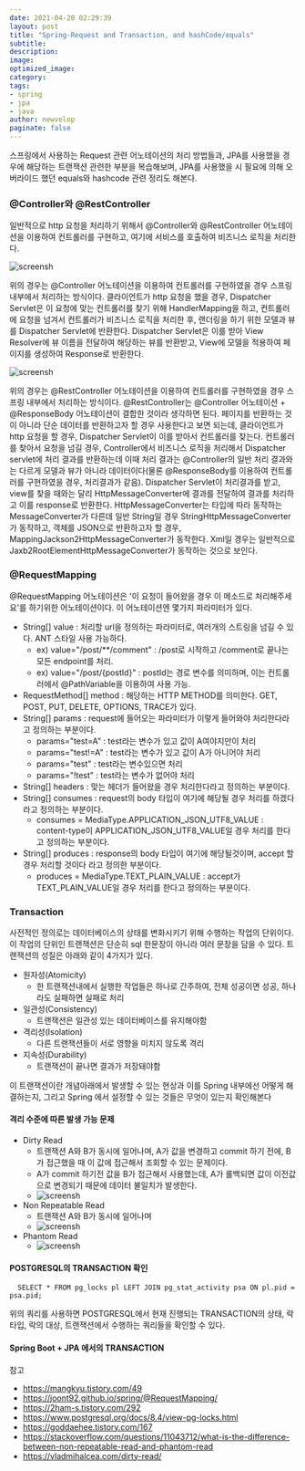 ```yaml
---
date: 2021-04-20 02:29:39
layout: post
title: "Spring-Request and Transaction, and hashCode/equals"
subtitle:
description:
image:
optimized_image:
category:
tags:
- spring
- jpa
- java
author: newvelop
paginate: false
---
```

스프링에서 사용하는 Request 관련 어노테이션의 처리 방법들과, JPA를 사용했을 경우에 해당하는 트랜잭션 관련한 부분을 복습해보며, JPA를 사용했을 시 필요에 의해 오버라이드 했던 equals와 hashcode 관련 정리도 해본다.

### @Controller와 @RestController
일반적으로 http 요청을 처리하기 위해서 @Controller와 @RestController 어노테이션을 이용하여 컨트롤러를 구현하고, 여기에 서비스를 호출하여 비즈니스 로직을 처리한다.

![screensh](../assets/img/2021-04-20-Spring---Request-and-Transaction/controller.png)

위의 경우는 @Controller 어노테이션을 이용하여 컨트롤러를 구현하였을 경우 스프링 내부에서 처리하는 방식이다. 클라이언트가 http 요청을 했을 경우, Dispatcher Servlet은 이 요청에 맞는 컨트롤러를 찾기 위해 HandlerMapping을 하고, 컨트롤러에 요청을 넘겨서 컨트롤러가 비즈니스 로직을 처리한 후, 랜더링을 하기 위한 모델과 뷰를 Dispatcher Servlet에 반환한다. Dispatcher Servlet은 이를 받아 View Resolver에 뷰 이름을 전달하여 해당하는 뷰를 반환받고, View에 모델을 적용하여 페이지를 생성하여 Response로 반환한다.

![screensh](../assets/img/2021-04-20-Spring---Request-and-Transaction/restController.png)

위의 경우는 @RestController 어노테이션을 이용하여 컨트롤러를 구현하였을 경우 스프링 내부에서 처리하는 방식이다.
@RestController는 @Controller 어노테이션 + @ResponseBody 어노테이션이 결합한 것이라 생각하면 된다. 페이지를 반환하는 것이 아니라 단순 데이터를 반환하고자 할 경우 사용한다고 보면 되는데, 클라이언트가 http 요청을 할 경우, Dispatcher Servlet이 이를 받아서 컨트롤러를 찾는다. 컨트롤러를 찾아서 요청을 넘길 경우, Controller에서 비즈니스 로직을 처리해서 Dispatcher servlet에 처리 결과를 반환하는데 이때 처리 결과는 @Controller의 일반 처리 결과와는 다르게 모델과 뷰가 아니라 데이터이다(물론 @ResponseBody를 이용하여 컨트롤러를 구현하였을 경우, 처리결과가 같음). Dispatcher Servlet이 처리결과를 받고, view를 찾을 때와는 달리 HttpMessageConverter에 결과를 전달하여 결과를 처리하고 이를 response로 반환한다. HttpMessageConverter는 타입에 따라 동작하는 MessageConverter가 다른데 일반 String일 경우 StringHttpMessageConverter가 동작하고, 객체를 JSON으로 반환하고자 할 경우,  MappingJackson2HttpMessageConverter가 동작한다. Xml일 경우는 일반적으로 Jaxb2RootElementHttpMessageConverter가 동작하는 것으로 보인다.


### @RequestMapping
@RequestMapping 어노테이션은 '이 요청이 들어왔을 경우 이 메소드로 처리해주세요'를 하기위한 어노테이션이다. 이 어노테이션엔 몇가지 파라미터가 있다.

- String[] value : 처리할 url을 정의하는 파라미터로, 여러개의 스트링을 넘길 수 있다. ANT 스타일 사용 가능하다.
  - ex) value="/post/**/comment" : /post로 시작하고 /comment로 끝나는 모든 endpoint를 처리. 
  - ex) value="/post/{postId}" : postId는 경로 변수를 의미하며, 이는 컨트롤러에서 @PathVariable을 이용하여 사용 가능.
- RequestMethod[] method : 해당하는 HTTP METHOD를 의미한다. GET, POST, PUT, DELETE, OPTIONS, TRACE가 있다.
- String[] params : request에 들어오는 파라미터가 이렇게 들어와야 처리한다라고 정의하는 부분이다.
  - params="test=A" : test라는 변수가 있고 값이 A여야지만이 처리
  - params="test!=A" : test라는 변수가 있고 값이 A가 아니어야 처리
  - params="test" : test라는 변수있으면 처리
  - params="!test" : test라는 변수가 없어야 처리
- String[] headers : 맞는 헤더가 들어왔을 경우 처리한다라고 정의하는 부분이다.
- String[] consumes : request의 body 타입이 여기에 해당될 경우 처리를 하겠다 라고 정의하는 부분이다.
  - consumes = MediaType.APPLICATION_JSON_UTF8_VALUE : content-type이 APPLICATION_JSON_UTF8_VALUE일 경우 처리를 한다고 정의하는 부분이다.
- String[] produces : response의 body 타입이 여기에 해당될것이며, accept 할경우 처리할 것이다 라고 정의한 부분이다.
  - produces = MediaType.TEXT_PLAIN_VALUE : accept가 TEXT_PLAIN_VALUE일 경우 처리를 한다고 정의하는 부분이다.

### Transaction
사전적인 정의로는 데이터베이스의 상태를 변화시키기 위해 수행하는 작업의 단위이다. 이 작업의 단위인 트랜잭션은 단순히 sql 한문장이 아니라 여러 문장을 담을 수 있다. 트랜잭션의 성질은 아래와 같이 4가지가 있다.

- 원자성(Atomicity)
  - 한 트랜잭션내에서 실행한 작업들은 하나로 간주하여, 전체 성공이면 성공, 하나라도 실패하면 실패로 처리
- 일관성(Consistency)
  - 트랜잭션은 일관성 있는 데이터베이스를 유지해야함
- 격리성(Isolation)
  - 다른 트랜잭션들이 서로 영향을 미치지 않도록 격리
- 지속성(Durability)
  - 트랜잭션이 끝나면 결과가 저장돼야함

이 트랜잭션이란 개념아래에서 발생할 수 있는 현상과 이를 Spring 내부에선 어떻게 해결하는지, 그리고 Spring 에서 설정할 수 있는 것들은 무엇이 있는지 확인해본다

#### 격리 수준에 따른 발생 가능 문제
- Dirty Read
  - 트랜잭션 A와 B가 동시에 일어나며, A가 값을 변경하고 commit 하기 전에, B가 접근했을 때 이 값에 접근해서 조회할 수 있는 문제이다.
  - A가 commit 하기전 값을 B가 접근해서 사용했는데, A가 롤백되면 값이 이전값으로 변경되기 때문에 데이터 불일치가 발생한다.
  - ![screensh](../assets/img/2021-04-20-Spring---Request-and-Transaction/dirty-read.png)
- Non Repeatable Read
  - 트랜잭션 A와 B가 동시에 일어나며 
  - ![screensh](../assets/img/2021-04-20-Spring---Request-and-Transaction/non-repeatable-read.png)
- Phantom Read
  - ![screensh](../assets/img/2021-04-20-Spring---Request-and-Transaction/phantom-read.png)


#### POSTGRESQL의 TRANSACTION 확인
```
  SELECT * FROM pg_locks pl LEFT JOIN pg_stat_activity psa ON pl.pid = psa.pid;
```
위의 쿼리를 사용하면 POSTGRESQL에서 현재 진행되는 TRANSACTION의 상태, 락타입, 락의 대상, 트랜잭션에서 수행하는 쿼리들을 확인할 수 있다.

#### Spring Boot + JPA 에서의 TRANSACTION


참고
- https://mangkyu.tistory.com/49
- https://joont92.github.io/spring/@RequestMapping/
- https://2ham-s.tistory.com/292
- https://www.postgresql.org/docs/8.4/view-pg-locks.html
- https://goddaehee.tistory.com/167
- https://stackoverflow.com/questions/11043712/what-is-the-difference-between-non-repeatable-read-and-phantom-read
- https://vladmihalcea.com/dirty-read/